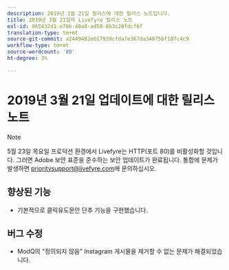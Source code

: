 ```yaml
---
description: 2019년 3월 21일 릴리스에 대한 릴리스 노트입니다.
title: 2019년 3월 21일자 Livefyre 릴리스 노트
exl-id: 965432d1-e706-48a8-ad58-8b3c28fdcf6f
translation-type: tm+mt
source-git-commit: a2449482e617939cfda7e367da34875bf187c4c9
workflow-type: tm+mt
source-wordcount: '80'
ht-degree: 3%

---
```


# 2019년 3월 21일 업데이트에 대한 릴리스 노트

>[!NOTE]
>
>5월 23일 목요일 프로덕션 환경에서 Livefyre는 HTTP(포트 80)를 비활성화할 것입니다.  그러면 Adobe 보안 표준을 준수하는 보안 업데이트가 완료됩니다.  통합에 문제가 발생하면 [prioritysupport@livefyre.com](mailto:prioritysupport@livefyre.com)에 문의하십시오.

## 향상된 기능

* 기본적으로 클릭유도문안 단추 기능을 구현했습니다.


## 버그 수정

* ModQ의 &quot;정의되지 않음&quot; Instagram 게시물을 제거할 수 없는 문제가 해결되었습니다.
